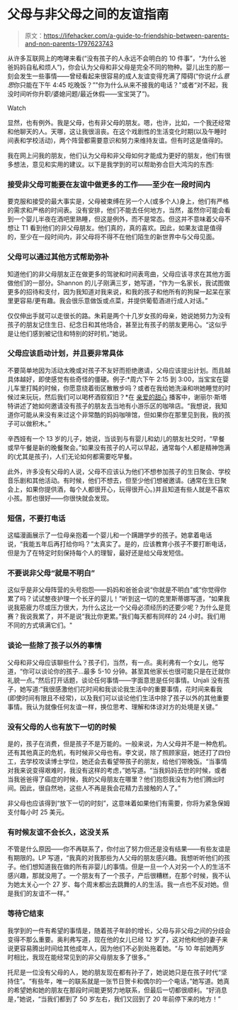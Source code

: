 # 父母与非父母之间的友谊指南

> 原文：<https://lifehacker.com/a-guide-to-friendship-between-parents-and-non-parents-1797623743>

从许多互联网上的咆哮来看(“没有孩子的人永远不会明白的 10 件事”，“为什么爸爸妈妈自私和烦人”)，你会认为父母和非父母是完全不同的物种。婴儿出生的那一刻会发生一些事情——曾经看起来很容易的成人友谊变得充满了障碍(“你说*什么意思*你只能在下午 4:45 吃晚饭？”"你为什么从来不接我的电话？"或者“对不起，我没时间听你升职/婆媳问题/最近休假——宝宝哭了”)。

Watch

显然，也有例外。我是父母，也有非父母的朋友。嗯，也许，比如，一个我还经常和他聊天的人。天哪，这让我很沮丧。在这个戏剧性的生活变化时期(以及午睡时间表和学校活动)，两个阵营都需要意识和努力来维持友谊。但有时这是值得的。

我在网上问我的朋友，他们认为父母和非父母如何才能成为更好的朋友，他们有很多想法，意见和实用的建议。以下是我学到的可以帮助弥合巨大鸿沟的东西:

### 接受非父母可能要在友谊中做更多的工作——至少在一段时间内

要克服和接受的最大事实是，父母被束缚在另一个人(或多个人)身上，他们有严格的需求和严格的时间表。没有安排，他们不能去任何地方，当然，虽然你可能会看到一个婴儿半夜在酒吧里熟睡，但这是例外，而不是常态。但这并不意味着父母不想让 T1 看到他们的非父母朋友。他们真的，真的喜欢。因此，如果友谊是值得的，至少在一段时间内，非父母将不得不在他们陌生的新世界中与父母见面。

### 父母可以通过其他方式帮助弥补

知道他们的非父母朋友正在做更多的驾驶和时间表弯曲，父母应该寻求在其他方面做他们的一部分。Shannon 的儿子刚满三岁，她写道，“作为一名家长，我试图做更多的招待和支付，因为我知道对我来说，和我的孩子和他所有的狗屎一起呆在家里更容易/更有趣。我会很乐意做饭或点菜，并提供葡萄酒进行成人对话。”

仅仅伸出手就可以走很长的路。朱莉是两个十几岁女孩的母亲，她说她努力为没有孩子的朋友记住生日、纪念日和其他场合，甚至比有孩子的朋友更用心。“这似乎是让他们感到被记住和特别的好时机，”她说。

### 父母应该启动计划，并且要非常具体

不要简单地因为活动太晚或对孩子不友好而拒绝邀请，父母应该提出计划。而且越具体越好，即使感觉有些奇怪的僵硬。例子:*周六下午 2:15 到 3:00，当宝宝在婴儿车里打盹的时候，你愿意绕着街区散散步吗？或者在我给她洗澡和哄她睡觉的时候过来玩玩，然后我们可以喝杯酒叙叙旧？*在 [亲爱的甜心](http://www.wbur.org/dearsugar) 播客中，谢丽尔·斯塔特讲述了她如何邀请没有孩子的朋友去当地有小游乐区的咖啡店。“我想说，我知道你可能从来没有来过这个非常酷的妈妈咖啡馆，但如果你在那里见到我，我的孩子可以做积木。”

辛西娅有一个 13 岁的儿子，她说，当谈到与有婴儿和幼儿的朋友社交时，“早餐或早午餐是新的晚餐聚会。”如果没有孩子的人可以早起，通常每个人都是精神饱满的(尤其是孩子)，人们无论如何都需要吃早餐。

此外，许多没有父母的人说，父母不应该认为他们不想参加孩子的生日聚会、学校音乐剧和其他活动。有时候，他们不想去，但至少他们想被邀请。(通常在生日聚会上，如果你提供酒，每个人都很开心，玩得很开心。)并且知道有些人就是不喜欢小孩。那也很好——你很快就会发现。

### 短信，不要打电话

这幅漫画展示了一位母亲抱着一个婴儿和一个蹒跚学步的孩子。她拿着电话说，“我能五年后再打给你吗？”太真实了。是的，应该教育小孩子不要打断电话，但是为了在特定时刻保持每个人的理智，最好还是给父母发短信。

### 不要说非父母“就是不明白”

这似乎是非父母阵营的头号抱怨——妈妈和爸爸会说“你就是不明白”或“你觉得你累了吗？试试整夜护理一个长牙的婴儿！”听到这一切的克里斯蒂娜写道，“如果我说我筋疲力尽或压力很大，为什么这比一个父母必须经历的还要少呢？为什么是竞赛？我说我累了，并不是说“我比你更累。”我们每天都有同样的 24 小时。我们用不同的方式填满它们。"

### 谈论一些除了孩子以外的事情

父母和非父母应该聊些什么？孩子们，当然，有一点。奥利弗有一个女儿，他写道，“你可以谈论你的孩子...最多 5-10 分钟。甚至其他家长也很可能只是在迁就你礼貌一点。”然后打开话题，谈论任何事情——字面意思是任何事情。Unjali 没有孩子，她写道:“我很感激他们花时间和我谈论我生活中的重要事情，花时间来看我(即使时间有限且不经常)，以及我们可以谈论他们生活中除了孩子以外的其他重要事情。我认为就像任何友谊一样，换位思考、理解和体谅对方的处境是关键。”

### 没有父母的人也有放下一切的时候

是的，孩子在消费，但是孩子不是万能的。一般来说，为人父母并不是一种危机。还有其他真正的危机，有时候非父母也有。李文说，除了照顾家庭，她还打了四份工，去学校攻读博士学位，她还会去看望带孩子的朋友，给他们带晚饭。“当事情对我来说变得艰难时，我没有这样的考虑，”她写道。“当我妈妈去世的时候，或者当我爸爸得了癌症的时候，我的父母朋友在哪里？他们抱怨我没有为他们腾出时间。因此，很自然地，这些人不再是我会花精力去接触的人了。”

非父母也应该得到“放下一切的时刻”，这意味着如果他们有需要，你将为紧急保姆支付每小时 25 美元。

### 有时候友谊不会长久，这没关系

不管是什么原因——你不再联系了，你付出了努力但还是没有结果——有些友谊是有期限的。LP 写道，“我真的对我那些为人父母的朋友感兴趣。我想听听他们的孩子。他们想知道我在做的所有非婴儿的事情。但是一旦一个人对另一个人的生活不感兴趣，那就没用了。一个朋友有了一个孩子，产后很糟糕，在那个时候，我不认为她太关心一个 27 岁、每个周末都出去跳舞的人的生活。我一点也不反对她。但是我们的友谊不一样。”

### 等待它结束

我学到的一件有希望的事情是，随着孩子年龄的增长，父母与非父母之间的分歧会变得不那么重要。奥利弗写道，现在他的女儿已经 12 岁了，这对他和他的妻子来说更容易腾出时间给其他成年人，因为他们不必到处拖着她。“与 10 年前她两岁时相比，我现在能经常见到的非父母朋友多了很多。”

托尼是一位没有父母的人，她的朋友现在都有孙子了，她说她只是在孩子时代“坚持住”。“有些年，唯一的联系就是一张节日贺卡和偶尔的一个电话，”她写道。她真的希望她和她的朋友在那段时间能更努力地联系，但最后一切都很顺利。“好消息是，”她说，“当我们都到了 50 岁左右，我们又回到了 20 年前停下来的地方！”